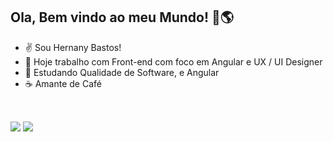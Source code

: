 ## Ola, Bem vindo ao meu Mundo! 👋🌎 

- ✌️ Sou Hernany Bastos! 
- 🔭 Hoje trabalho com Front-end com foco em Angular e UX / UI Designer
- 🌱 Estudando Qualidade de Software, e Angular
- ☕ Amante de Café
##

<br/>

<div> 
  <a href = "mailto:hernanybastosfig@gmail.com"><img src="https://img.shields.io/badge/-Gmail-%23333?style=for-the-badge&logo=gmail&logoColor=white" target="_blank"></a>
  <a href="https://www.linkedin.com/in/hernany-bastos-3904bb293/" target="_blank"><img src="https://img.shields.io/badge/-LinkedIn-%230077B5?style=for-the-badge&logo=linkedin&logoColor=white" target="_blank"></a> 
</div>



<!--
**HernanyBastos/HernanyBastos** is a ✨ _special_ ✨ repository because its `README.md` (this file) appears on your GitHub profile.

Here are some ideas to get you started:

- 🔭 Hoje trabalho com Front-end e UX / UI Designer
- 🌱 Estudando Typescript, React
- 👯 I’m looking to collaborate on ...
- 🤔 I’m looking for help with ...
- 💬 Ask me about ...
- 📫 How to reach me: ...
- 😄 Pronouns: ele/dele
- ⚡ Fun fact: ...
-->
